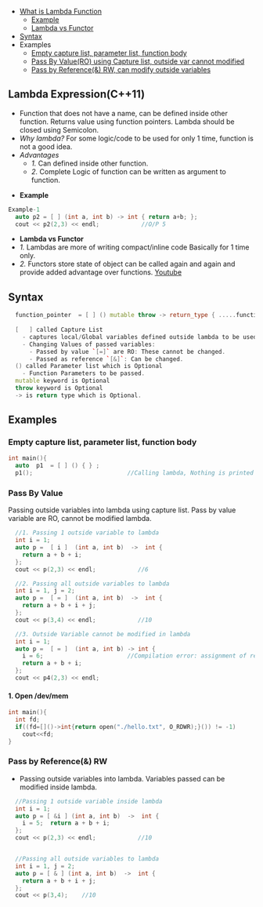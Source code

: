 - [What is Lambda Function](#what)
  - [Example](#ex)
  - [Lambda vs Functor](#vs)
- [Syntax](#syn)
- Examples
  - [Empty capture list, parameter list, function body](#emp)
  - [Pass By Value(RO) using Capture list, outside var cannot modified](#value)
  - [Pass by Reference(&) RW, can modify outside variables](#ref) 

<a name=what></a>
## Lambda Expression(C++11)
- Function that does not have a name, can be defined inside other function. Returns value using function pointers. Lambda should be closed using Semicolon.
- *Why lambda?* For some logic/code to be used for only 1 time, function is not a good idea.  
- *Advantages*  
  - _1._ Can defined inside other function.   
  - _2._ Complete Logic of function can be written as argument to function.

<a name=ex></a>
- **Example**
```cpp
Example-1
  auto p2 = [ ] (int a, int b) -> int { return a+b; };
  cout << p2(2,3) << endl;            //O/P 5
```
<a name=vs></a>
- **Lambda vs Functor**
- *1.* Lambdas are more of writing compact/inline code Basically for 1 time only.
- *2.* Functors store state of object can be called again and again and provide added advantage over functions.
[Youtube](https://www.youtube.com/watch?v=uk0Ytomv0wY)    

<a name=syn></a>
## Syntax
```cpp
  function_pointer  = [ ] () mutable throw -> return_type { .....function body ......};
  
  [   ] called Capture List
    - captures local/Global variables defined outside lambda to be used inside lambda function.
    - Changing Values of passed variables:
      - Passed by value `[=]` are RO: These cannot be changed.
      - Passed as reference `[&]`: Can be changed.
  () called Parameter list which is Optional
    - Function Parameters to be passed.
  mutable keyword is Optional
  throw keyword is Optional
  -> is return type which is Optional.
``` 

## Examples
<a name=emp></a>
### Empty capture list, parameter list, function body
```cpp
int main(){
  auto  p1  = [ ] () { } ;
  p1();                           //Calling lambda, Nothing is printed
```

<a name=value></a>
### Pass By Value
Passing outside variables into lambda using capture list. Pass by value variable are RO, cannot be modified lambda.
```cpp
  //1. Passing 1 outside variable to lambda
  int i = 1;
  auto p =  [ i ]  (int a, int b)  ->  int {
    return a + b + i;   
  };
  cout << p(2,3) << endl;            //6

  //2. Passing all outside variables to lambda
  int i = 1, j = 2;
  auto p =  [ = ]  (int a, int b)  ->  int {
    return a + b + i + j;   
  };
  cout << p(3,4) << endl;            //10

  //3. Outside Variable cannot be modified in lambda
  int i = 1;
  auto p =  [ = ]  (int a, int b) -> int {
    i = 6;                        //Compilation error: assignment of read-only variable ‘i’
    return a + b + i;   
  };   
  cout << p4(2,3) << endl;
```  

#### 1. Open /dev/mem
```c++
int main(){
  int fd;
  if((fd=[]()->int{return open("./hello.txt", O_RDWR);}()) != -1)
    cout<<fd;
}
```

<a name=ref></a>
### Pass by Reference(&) RW
- Passing outside variables into lambda. Variables passed can be modified inside lambda.
```cpp
  //Passing 1 outside variable inside lambda
  int i = 1;
  auto p = [ &i ] (int a, int b)  ->  int {         
    i = 5;  return a + b + i; 
  };
  cout << p(2,3) << endl;            //10


  //Passing all outside variables to lambda
  int i = 1, j = 2;
  auto p = [ & ] (int a, int b)  ->  int {
    return a + b + i + j; 
  };
  cout << p(3,4);    //10
```
